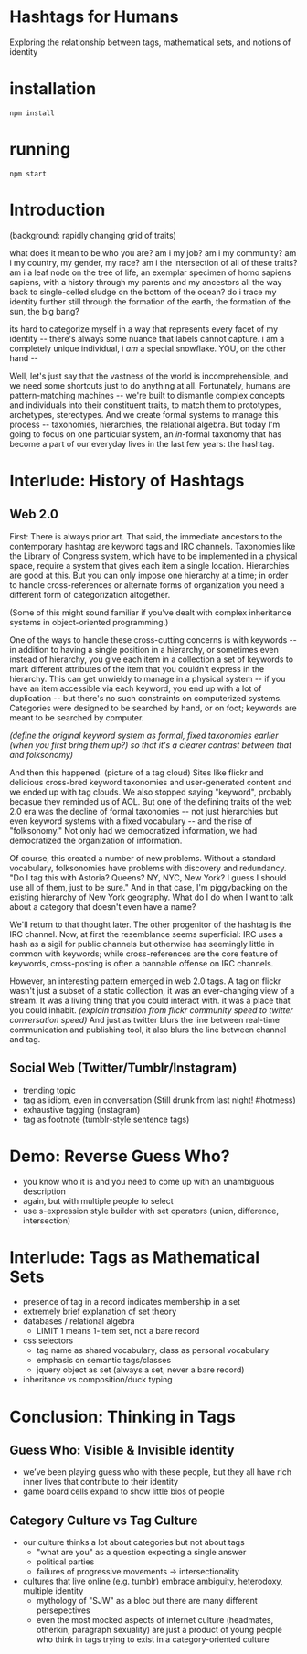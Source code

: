 # Hashtags for Humans

Exploring the relationship between tags, mathematical sets, and notions of identity

# installation
`npm install`

# running
`npm start`

# Introduction
(background: rapidly changing grid of traits)

what does it mean to be who you are? am i my job? am i my community? am i my country, my gender, my race? am i the intersection of all of these traits? am i a leaf node on the tree of life, an exemplar specimen of homo sapiens sapiens, with a history through my parents and my ancestors all the way back to single-celled sludge on the bottom of the ocean? do i trace my identity further still through the formation of the earth, the formation of the sun, the big bang?   

its hard to categorize myself in a way that represents every facet of my identity -- there's always some nuance that labels cannot capture. i am a completely unique individual, i *am* a special snowflake. YOU, on the other hand --

Well, let's just say that the vastness of the world is incomprehensible, and we need some shortcuts just to do anything at all. Fortunately, humans are pattern-matching machines -- we're built to dismantle complex concepts and individuals into their constituent traits, to match them to prototypes, archetypes, stereotypes. And we create formal systems to manage this process -- taxonomies, hierarchies, the relational algebra. But today I'm going to focus on one particular system, an *in*-formal taxonomy that has become a part of our everyday lives in the last few years: the hashtag.

# Interlude: History of Hashtags

## Web 2.0
First: There is always prior art. That said, the immediate ancestors to the contemporary hashtag are keyword tags and IRC channels. Taxonomies like the Library of Congress system, which have to be implemented in a physical space, require a system that gives each item a single location. Hierarchies are good at this. But you can only impose one hierarchy at a time; in order to handle cross-references or alternate forms of organization you need a different form of categorization altogether. 

(Some of this might sound familiar if you've dealt with complex inheritance systems in object-oriented programming.)

One of the ways to handle these cross-cutting concerns is with keywords -- in addition to having a single position in a hierarchy, or sometimes even instead of hierarchy, you give each item in a collection a set of keywords to mark different attributes of the item that you couldn't express in the hierarchy. This can get unwieldy to manage in a physical system -- if you have an item accessible via each keyword, you end up with a lot of duplication -- but there's no such constraints on computerized systems. Categories were designed to be searched by hand, or on foot; keywords are meant to be searched by computer.

*(define the original keyword system as formal, fixed taxonomies earlier (when you first bring them up?) so that it's a clearer contrast between that and folksonomy)*

And then this happened. (picture of a tag cloud) Sites like flickr and delicious cross-bred keyword taxonomies and user-generated content and we ended up with tag clouds. We also stopped saying "keyword", probably becasue they reminded us of AOL. But one of the defining traits of the web 2.0 era was the decline of formal taxonomies -- not just hierarchies but even keyword systems with a fixed vocabulary -- and the rise of "folksonomy." Not only had we democratized information, we had democratized the organization of information.

Of course, this created a number of new problems. Without a standard vocabulary, folksonomies have problems with discovery and redundancy. "Do I tag this with Astoria? Queens? NY, NYC, New York? I guess I should use all of them, just to be sure." And in that case, I'm piggybacking on the existing hierarchy of New York geography. What do I do when I want to talk about a category that doesn't even have a name?

We'll return to that thought later. The other progenitor of the hashtag is the IRC channel. Now, at first the resemblance seems superficial: IRC uses a hash as a sigil for public channels but otherwise has seemingly little in common with keywords; while cross-references are the core feature of keywords, cross-posting is often a bannable offense on IRC channels. 

However, an interesting pattern emerged in web 2.0 tags. A tag on flickr wasn't just a subset of a static collection, it was an ever-changing view of a stream. It was a living thing that you could interact with. it was a place that you could inhabit. *(explain transition from flickr community speed to twitter conversation speed)* And just as twitter blurs the line between real-time communication and publishing tool, it also blurs the line between channel and tag. 

## Social Web (Twitter/Tumblr/Instagram)
- trending topic
- tag as idiom, even in conversation (Still drunk from last night! #hotmess)
- exhaustive tagging (instagram)
- tag as footnote (tumblr-style sentence tags)

# Demo: Reverse Guess Who?
- you know who it is and you need to come up with an unambiguous description
- again, but with multiple people to select
- use s-expression style builder with set operators (union, difference, intersection)

# Interlude: Tags as Mathematical Sets
- presence of tag in a record indicates membership in a set
- extremely brief explanation of set theory
- databases / relational algebra
    + LIMIT 1 means 1-item set, not a bare record
- css selectors
    + tag name as shared vocabulary, class as personal vocabulary
    + emphasis on semantic tags/classes
    + jquery object as set (always a set, never a bare record)
- inheritance vs composition/duck typing

# Conclusion: Thinking in Tags

## Guess Who: Visible & Invisible identity
- we’ve been playing guess who with these people, but they all have rich inner lives that contribute to their identity
- game board cells expand to show little bios of people

## Category Culture vs Tag Culture
- our culture thinks a lot about categories but not about tags
    + "what are you" as a question expecting a single answer 
    + political parties 
    + failures of progressive movements -> intersectionality
- cultures that live online (e.g. tumblr) embrace ambiguity, heterodoxy, multiple identity
    + mythology of "SJW" as a bloc but there are many different persepectives
    + even the most mocked aspects of internet culture (headmates, otherkin, paragraph sexuality) are just a product of young people who think in tags trying to exist in a category-oriented culture
